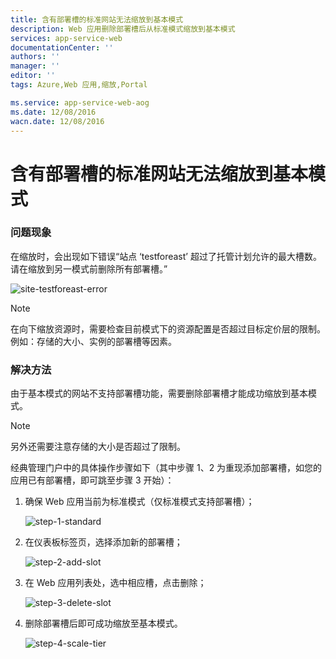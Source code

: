 ```yaml
---
title: 含有部署槽的标准网站无法缩放到基本模式
description: Web 应用删除部署槽后从标准模式缩放到基本模式
services: app-service-web
documentationCenter: ''
authors: ''
manager: ''
editor: ''
tags: Azure,Web 应用,缩放,Portal

ms.service: app-service-web-aog
ms.date: 12/08/2016
wacn.date: 12/08/2016
---
```


# 含有部署槽的标准网站无法缩放到基本模式 #

### 问题现象 ###

在缩放时，会出现如下错误“站点 ‘testforeast’ 超过了托管计划允许的最大槽数。请在缩放到另一模式前删除所有部署槽。”

![site-testforeast-error](./media/aog-web-apps-qa-slot-scale-standard-failed/site-testforeast-error.png)

>[!NOTE]
> 在向下缩放资源时，需要检查目前模式下的资源配置是否超过目标定价层的限制。例如：存储的大小、实例的部署槽等因素。

### 解决方法 ###

由于基本模式的网站不支持部署槽功能，需要删除部署槽才能成功缩放到基本模式。

>[!NOTE]
> 另外还需要注意存储的大小是否超过了限制。

经典管理门户中的具体操作步骤如下（其中步骤 1、2 为重现添加部署槽，如您的应用已有部署槽，即可跳至步骤 3 开始）：

1. 确保 Web 应用当前为标准模式（仅标准模式支持部署槽）；

    ![step-1-standard](./media/aog-web-apps-qa-slot-scale-standard-failed/step-1-standard.png)

2. 在仪表板标签页，选择添加新的部署槽；

    ![step-2-add-slot](./media/aog-web-apps-qa-slot-scale-standard-failed/step-2-add-slot.png)

3. 在 Web 应用列表处，选中相应槽，点击删除；

    ![step-3-delete-slot](./media/aog-web-apps-qa-slot-scale-standard-failed/step-3-delete-slot.png)

4. 删除部署槽后即可成功缩放至基本模式。

    ![step-4-scale-tier](./media/aog-web-apps-qa-slot-scale-standard-failed/step-4-scale-tier.png)